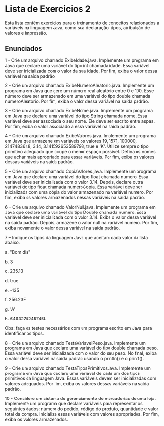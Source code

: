 # Lista de Exercicios 2
Esta lista contém exercicios para o treinamento de conceitos relacionados a variáveis na linguagem Java, como sua declaração, tipos, atribuição de valores e impressão. 
## Enunciados
1 - Crie um arquivo chamado ExibeIdade.java. Implemente um programa em Java que declare uma variável do tipo int chamada idade. Essa variável deve ser inicializada com o valor da sua idade. Por fim, exiba o valor dessa variável na saída padrão.

2 - Crie um arquivo chamado ExibeNumeroAleatorio.java. Implemente um programa em Java que gere um número real aleatório entre 0 e 100. Esse número deve ser armazenado em uma variável do tipo double chamada numeroAleatorio. Por fim, exiba o valor dessa variável na saída padrão.

3 - Crie um arquivo chamado ExibeNome.java. Implemente um programa em Java que declare uma variável do tipo String chamada nome. Essa variável deve ser associada o seu nome. Ele deve ser escrito entre aspas. Por fim, exiba o valor associado a essa variável na saída padrão.

4 - Crie um arquivo chamado ExibeValores.java. Implemente um programa em Java que armazene em variáveis os valores 19, 1571, 100000, 2147483648, 3.14, 3.141592653589793, true e 'K'. Utilize sempre o tipo primitivo adequado que ocupe o menor espaço possível. Defina os nomes que achar mais apropriado para essas variáveis. Por fim, exiba os valores dessas variáveis na saída padrão.

5 – Crie um arquivo chamado CopiaValores.java. Implemente um programa em Java que declare uma variável do tipo float chamada numero. Essa variável deve ser inicializada com o valor 3.14. Depois, declare outra variável do tipo float chamada numeroCopia. Essa variável deve ser inicializada com uma cópia do valor armazenado na variável numero. Por fim, exiba os valores armazenados nessas variáveis na saída padrão.

6 – Crie um arquivo chamado ValorNull.java. Implemente um programa em Java que declare uma variável do tipo Double chamada numero. Essa variável deve ser inicializada com o valor 3.14. Exiba o valor dessa variável na saída padrão. Depois, armazene o valor null na variável numero. Por fim, exiba novamente o valor dessa variável na saída padrão.

7 – Indique os tipos da linguagem Java que aceitam cada valor da lista abaixo.

a. "Bom dia"

b. 3

c. 235.13

d. true

e. -135

f. 256.23F

g. 'A'

h. 6463275245745L

Obs: faça os testes necessários com um programa escrito em Java para identificar os tipos.

8 - Crie um arquivo chamado TestaVariavelPeso.java. Implemente um programa em Java que declare uma variável do tipo double chamada peso. Essa variável deve ser inicializada com o valor do seu peso. No final, exiba o valor dessa variável na saída padrão usando o println() e o printf().

9 - Crie um arquivo chamado TestaTiposPrimitivos.java. Implemente um programa em Java que declare uma variável de cada um dos tipos primitivos da linguagem Java. Essas variáveis devem ser inicializadas com valores adequados. Por fim, exiba os valores dessas variáveis na saída padrão.

10 - Considere um sistema de gerenciamento de mercadorias de uma loja. Implemente um programa que declare variáveis para representar os seguintes dados: número do pedido, código do produto, quantidade e valor total da compra. Inicialize essas variáveis com valores apropriados. Por fim, exiba os valores armazenados.